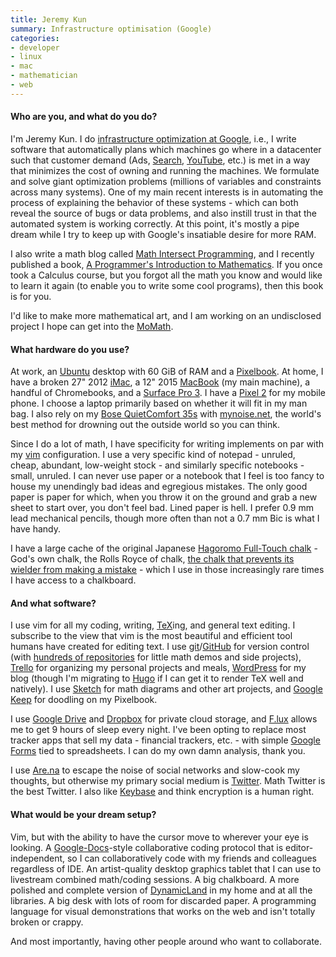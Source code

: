 ```yaml
---
title: Jeremy Kun
summary: Infrastructure optimisation (Google)
categories:
- developer
- linux
- mac
- mathematician
- web
---
```


#### Who are you, and what do you do?

I'm Jeremy Kun. I do [infrastructure optimization at Google](https://www.youtube.com/watch?v=m7uIG8qFGMI "A YouTube video about the UFO team at Google."), i.e., I write software that automatically plans which machines go where in a datacenter such that customer demand (Ads, [Search][google], [YouTube][], etc.) is met in a way that minimizes the cost of owning and running the machines. We formulate and solve giant optimization problems (millions of variables and constraints across many systems). One of my main recent interests is in automating the process of explaining the behavior of these systems - which can both reveal the source of bugs or data problems, and also instill trust in that the automated system is working correctly. At this point, it's mostly a pipe dream while I try to keep up with Google's insatiable desire for more RAM.

I also write a math blog called [Math Intersect Programming](https://jeremykun.com/ "Jeremy's weblog."), and I recently published a book, [A Programmer's Introduction to Mathematics](https://pimbook.org/ "Jeremy's maths book."). If you once took a Calculus course, but you forgot all the math you know and would like to learn it again (to enable you to write some cool programs), then this book is for you.

I'd like to make more mathematical art, and I am working on an undisclosed project I hope can get into the [MoMath](https://momath.org/ "A maths museum in Manhattan.").

#### What hardware do you use?

At work, an [Ubuntu][] desktop with 60 GiB of RAM and a [Pixelbook][]. At home, I have a broken 27" 2012 [iMac][], a 12" 2015 [MacBook][] (my main machine), a handful of Chromebooks, and a [Surface Pro 3][surface-pro-3]. I have a [Pixel 2][pixel-2] for my mobile phone. I choose a laptop primarily based on whether it will fit in my man bag. I also rely on my [Bose QuietComfort 35s][quietcomfort-35] with [mynoise.net](https://mynoise.net/ "A white noise website."), the world's best method for drowning out the outside world so you can think.

Since I do a lot of math, I have specificity for writing implements on par with my [vim][] configuration. I use a very specific kind of notepad - unruled, cheap, abundant, low-weight stock - and similarly specific notebooks - small, unruled. I can never use paper or a notebook that I feel is too fancy to house my unendingly bad ideas and egregious mistakes. The only good paper is paper for which, when you throw it on the ground and grab a new sheet to start over, you don't feel bad. Lined paper is hell. I prefer 0.9 mm lead mechanical pencils, though more often than not a 0.7 mm Bic is what I have handy.

I have a large cache of the original Japanese [Hagoromo Full-Touch chalk][full-touch] - God's own chalk, the Rolls Royce of chalk, [the chalk that prevents its wielder from making a mistake](https://mathoverflow.net/questions/26267/where-to-buy-premium-white-chalk-in-the-u-s-like-they-have-at-rims/26274#26274 "A Mathoverflow comment about the Hagoromo chalk.") - which I use in those increasingly rare times I have access to a chalkboard.

#### And what software?

I use vim for all my coding, writing, [TeX][latex]ing, and general text editing. I subscribe to the view that vim is the most beautiful and efficient tool humans have created for editing text. I use [git][]/[GitHub][] for version control (with [hundreds of repositories](https://github.com/j2kun?tab=repositories "Jeremy's repos on GitHub.") for little math demos and side projects), [Trello][] for organizing my personal projects and meals, [WordPress][] for my blog (though I'm migrating to [Hugo][] if I can get it to render TeX well and natively). I use [Sketch][] for math diagrams and other art projects, and [Google Keep][google-keep] for doodling on my Pixelbook.

I use [Google Drive][google-drive] and [Dropbox][] for private cloud storage, and [F.lux][] allows me to get 9 hours of sleep every night. I've been opting to replace most tracker apps that sell my data - financial trackers, etc. - with simple [Google Forms][google-forms] tied to spreadsheets. I can do my own damn analysis, thank you.

I use [Are.na](https://www.are.na/jeremy-kun "Jeremy's Are.na account.") to escape the noise of social networks and slow-cook my thoughts, but otherwise my primary social medium is [Twitter](https://twitter.com/jeremyjkun "Jeremy's Twitter account."). Math Twitter is the best Twitter. I also like [Keybase][] and think encryption is a human right.

#### What would be your dream setup?

Vim, but with the ability to have the cursor move to wherever your eye is looking. A [Google-Docs][google-docs]-style collaborative coding protocol that is editor-independent, so I can collaboratively code with my friends and colleagues regardless of IDE. An artist-quality desktop graphics tablet that I can use to livestream combined math/coding sessions. A big chalkboard. A more polished and complete version of [DynamicLand][] in my home and at all the libraries. A big desk with lots of room for discarded paper. A programming language for visual demonstrations that works on the web and isn't totally broken or crappy.

And most importantly, having other people around who want to collaborate.

[dynamicland]: https://dynamicland.org/ "A collaborative, physical computer."
[full-touch]: http://www.hagoromo-bungu.co.jp/chalk/fulltouch.html "Chalk."
[imac]: https://www.apple.com/imac/ "An all-in-one computer."
[macbook]: https://en.wikipedia.org/wiki/MacBook "A laptop."
[pixel-2]: https://en.wikipedia.org/wiki/Pixel_2 "A 5 inch Android smartphone."
[pixelbook]: https://store.google.com/us/product/google_pixelbook "A 12.3 inch Chromebook."
[quietcomfort-35]: https://www.bose.com/en_us/products/headphones/over_ear_headphones/quietcomfort-35-wireless.html "Wireless over-the-ear headphones."
[dropbox]: https://www.dropbox.com/ "Online syncing and storage."
[f.lux]: https://justgetflux.com/ "A tool to make the colour of your screen adapt to the current time of day."
[git]: https://git-scm.com/ "A version control system."
[github]: https://github.com/ "A Git code repository service."
[google-docs]: https://en.wikipedia.org/wiki/Google_Docs "A web-based office suite."
[google-drive]: https://drive.google.com/ "A cloud storage service."
[google-forms]: https://www.google.com/forms/about/ "A service for creating surveys."
[google-keep]: https://en.wikipedia.org/wiki/Google_Keep "A note-taking service."
[google]: https://www.google.com/ "A search engine."
[hugo]: https://gohugo.io/ "A static site generator."
[keybase]: https://keybase.io/ "A social service for working with encryption keys."
[latex]: https://www.latex-project.org/ "Typesetting software."
[sketch]: https://www.sketchapp.com/ "A vector drawing application for Mac OS X."
[surface-pro-3]: https://en.wikipedia.org/wiki/Microsoft_Surface_Pro_3 "A 12 inch Windows 8.1 Pro tablet."
[trello]: https://trello.com/ "A project management service."
[ubuntu]: https://www.ubuntu.com/ "A Unix distribution."
[vim]: https://www.vim.org/ "A command-line text editor."
[wordpress]: https://wordpress.com/ "Weblog publishing software."
[youtube]: https://www.youtube.com/ "A web site for watching 80's TV commercials and bad mashups."
